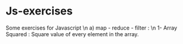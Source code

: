 # Js-exercises
Some exercises for Javascript \n
a) map - reduce - filter : \n
  1- Array Squared : Square value of every element in the array.
  
